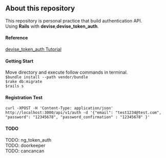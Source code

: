 ## About this repository
This repository is personal practice that build authentication API.  
Using **Rails** with **devise**,**devise_token_auth**.

#### Reference
[devise_token_auth Tutorial](http://www.developingandrails.com/2015/02/api-authentication-with-devisetokenauth.html "devise_token_auth tutorial")

#### Getting Start  
Move directory and execute follow commands in terminal.  
`$bundle install --path vendor/bundle`  
`$rake db:migrate`  
`$rails s`  

#### Registration Test
`curl -XPOST -H 'Content-Type: application/json' http://localhost:3000/api/v1/auth -d '{"email": "test1234@test.com", "password": "12345678", "password_confirmation" : "12345678" }'`

#### TODO
TODO: ng_token_auth  
TODO: doorkeeper  
TODO: cancancan  
